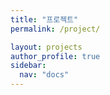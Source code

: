 ```yaml
---
title: "프로젝트"
permalink: /project/

layout: projects
author_profile: true
sidebar:
  nav: "docs"
---
```

